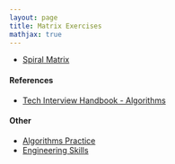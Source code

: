```yaml
---
layout: page
title: Matrix Exercises
mathjax: true
---
```


* [Spiral Matrix](https://leetcode.com/problems/spiral-matrix/)

#### References
* [Tech Interview Handbook - Algorithms](https://www.techinterviewhandbook.org/algorithms/study-cheatsheet/)

#### Other
* [Algorithms Practice](algorithms_practice.md)
* [Engineering Skills](../engineering_skills.md)